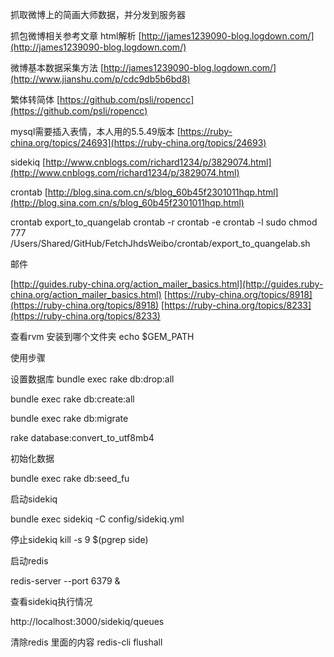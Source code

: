 抓取微博上的简画大师数据，并分发到服务器

抓包微博相关参考文章
html解析
[http://james1239090-blog.logdown.com/](http://james1239090-blog.logdown.com/)

微博基本数据采集方法
[http://james1239090-blog.logdown.com/](http://www.jianshu.com/p/cdc9db5b6bd8)

繁体转简体
[https://github.com/psli/ropencc](https://github.com/psli/ropencc)

mysql需要插入表情，本人用的5.5.49版本
[https://ruby-china.org/topics/24693](https://ruby-china.org/topics/24693)

sidekiq 
[http://www.cnblogs.com/richard1234/p/3829074.html](http://www.cnblogs.com/richard1234/p/3829074.html)

crontab
[http://blog.sina.com.cn/s/blog_60b45f2301011hqp.html](http://blog.sina.com.cn/s/blog_60b45f2301011hqp.html)

crontab export_to_quangelab
crontab -r
crontab -e
crontab -l
sudo chmod 777 /Users/Shared/GitHub/FetchJhdsWeibo/crontab/export_to_quangelab.sh

邮件

[http://guides.ruby-china.org/action_mailer_basics.html](http://guides.ruby-china.org/action_mailer_basics.html)
[https://ruby-china.org/topics/8918](https://ruby-china.org/topics/8918)
[https://ruby-china.org/topics/8233](https://ruby-china.org/topics/8233)

查看rvm 安装到哪个文件夹 echo $GEM_PATH

使用步骤

设置数据库
bundle exec rake db:drop:all

bundle exec rake db:create:all

bundle exec rake db:migrate

rake database:convert_to_utf8mb4

初始化数据

bundle exec rake db:seed_fu

启动sidekiq

bundle exec sidekiq -C config/sidekiq.yml

停止sidekiq
kill -s 9 $(pgrep side)


启动redis

redis-server --port 6379 &


查看sidekiq执行情况

http://localhost:3000/sidekiq/queues

清除redis 里面的内容
redis-cli flushall









